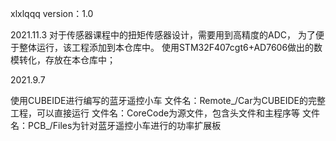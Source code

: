 xlxlqqq
version：1.0

2021.11.3
对于传感器课程中的扭矩传感器设计，需要用到高精度的ADC，
为了便于整体运行，该工程添加到本仓库中。
使用STM32F407cgt6+AD7606做出的数模转化，存放在本仓库中；



2021.9.7

使用CUBEIDE进行编写的蓝牙遥控小车
文件名：Remote_/Car为CUBEIDE的完整工程，可以直接运行
文件名：CoreCode为源文件，包含头文件和主程序等
文件名：PCB_/Files为针对蓝牙遥控小车进行的功率扩展板




